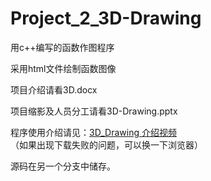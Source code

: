 # Project_2_3D-Drawing
用c++编写的函数作图程序  

采用html文件绘制函数图像   

项目介绍请看3D.docx

项目缩影及人员分工请看3D-Drawing.pptx

程序使用介绍请见：[3D_Drawing 介绍视频](https://github.com/Tommy307/Pro2_3D_Drawing/blob/master/3D_Drawing%20介绍视频.mp4)   
（如果出现下载失败的问题，可以换一下浏览器）

源码在另一个分支中储存。 

